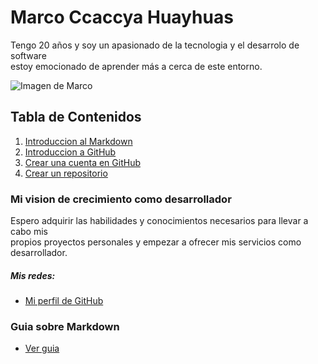 # Marco Ccaccya Huayhuas
Tengo 20 años y soy un apasionado de la tecnologia y el desarrolo de software  
estoy emocionado de aprender más a cerca de este entorno.

![Imagen de Marco](https://lh3.googleusercontent.com/a/ACg8ocImBiVKQTNST8Se63mqZw3lZzMZKKKJv2Khmkricv26WK1Nzzcj=s360-c-no)

## Tabla de Contenidos

1. [Introduccion al Markdown](#Introduccion)
2. [Introduccion a GitHub](#Introduccion)
3. [Crear una cuenta en GitHub](#Crear-cuenta-en-github)
4. [Crear un repositorio](#Crear-repositorio-en-github)

### Mi vision de crecimiento como desarrollador

Espero adquirir las habilidades y conocimientos necesarios para llevar a cabo mis  
propios proyectos personales y empezar a ofrecer mis servicios como desarrollador.

##### Mis redes:

- [Mi perfil de GitHub](https://github.com/MarcoCcaccya)

### Guia sobre Markdown

- [Ver guia](markdown-guide.md)


